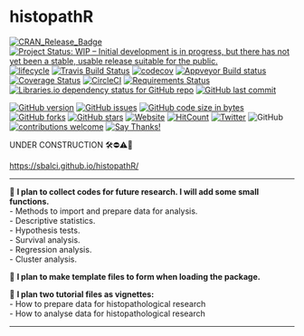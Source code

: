 
<!-- README.md is generated from README.Rmd. Please edit that file -->

# histopathR

<!-- badges: start -->

[![CRAN\_Release\_Badge](http://www.r-pkg.org/badges/version-ago/histopathR)](https://CRAN.R-project.org/package=histopathR)
[![Project Status: WIP – Initial development is in progress, but there
has not yet been a stable, usable release suitable for the
public.](https://www.repostatus.org/badges/latest/wip.svg)](https://www.repostatus.org/#wip)
[![lifecycle](https://img.shields.io/badge/lifecycle-experimental-orange.svg)](https://www.tidyverse.org/lifecycle/)
[![Travis Build
Status](https://travis-ci.com/sbalci/histopathR.svg?branch=master)](https://travis-ci.com/sbalci/histopathR)
[![codecov](https://codecov.io/gh/sbalci/histopathR/branch/master/graph/badge.svg)](https://codecov.io/gh/sbalci/histopathR)
[![Appveyor Build
status](https://ci.appveyor.com/api/projects/status/1cxwgpgfi1x9vcdc?svg=true)](https://ci.appveyor.com/project/sbalci/histopathr)
[![Coverage
Status](https://coveralls.io/repos/github/sbalci/histopathR/badge.svg?branch=master)](https://coveralls.io/github/sbalci/histopathR?branch=master)
[![CircleCI](https://circleci.com/gh/sbalci/histopathR.svg?style=svg)](https://circleci.com/gh/sbalci/histopathR)
[![Requirements
Status](https://requires.io/github/sbalci/histopathR/requirements.svg?branch=master)](https://requires.io/github/sbalci/histopathR/requirements/?branch=master)
[![Libraries.io dependency status for GitHub
repo](https://img.shields.io/librariesio/github/sbalci/histopathR.svg)](https://libraries.io/github/sbalci/histopathR)
[![GitHub last
commit](https://img.shields.io/github/last-commit/sbalci/histopathR.svg)](https://github.com/sbalci/histopathR/commits/master)
<!-- [![Daily downloads badge](https://cranlogs.r-pkg.org/badges/last-day/histopathR?color=blue)](https://CRAN.R-project.org/package=histopathR) -->
[![GitHub
version](https://img.shields.io/badge/GitHub-0.0.0.9000-orange.svg?style=flat-square)](https://github.com/sbalci/histopathR/)
[![GitHub
issues](https://img.shields.io/github/issues/sbalci/histopathR.svg)](https://github.com/sbalci/histopathR/issues)
[![GitHub code size in
bytes](https://img.shields.io/github/languages/code-size/sbalci/histopathR.svg)](https://github.com/sbalci/histopathR)
[![GitHub
forks](https://img.shields.io/github/forks/sbalci/histopathR.svg)](https://github.com/sbalci/histopathR/network)
[![GitHub
stars](https://img.shields.io/github/stars/sbalci/histopathR.svg)](https://github.com/sbalci/histopathR/stargazers)
[![Website](https://img.shields.io/badge/website-histopathR-orange.svg?colorB=E91E63)](https://sbalci.github.io/histopathR/)
[![HitCount](http://hits.dwyl.io/sbalci/histopathR.svg)](http://hits.dwyl.io/sbalci/histopathR)
[![Twitter](https://img.shields.io/twitter/url/https/github.com/sbalci/histopathR.svg?style=social)](https://twitter.com/intent/tweet?text=%23rstats%20codes%20for%20histopathology%20research%20by%20@serdarbalci&url=https%3A%2F%2Fgithub.com%2Fsbalci%2FhistopathR)
![GitHub](https://img.shields.io/github/license/sbalci/histopathR.svg)
[![contributions
welcome](https://img.shields.io/badge/contributions-welcome-brightgreen.svg?style=flat)](https://github.com/sbalci/histopathR/issues)
[![Say
Thanks\!](https://img.shields.io/badge/Say%20Thanks-!-1EAEDB.svg)](https://saythanks.io/to/sbalci)
<!-- badges: end -->

<!-- The goal of histopathR is to ... -->

<!-- ## Installation -->

<!-- You can install the released version of histopathR from [CRAN](https://CRAN.R-project.org) with: -->

<!-- ``` r -->

<!-- install.packages("histopathR") -->

<!-- ``` -->

<!-- The development version from [GitHub](https://github.com/) with: -->

<!-- ``` r -->

<!-- # install.packages("devtools") -->

<!-- devtools::install_github("sbalci/histopathR") -->

<!-- ``` -->

<!-- ## Example -->

<!-- This is a basic example which shows you how to solve a common problem: -->

<!-- ```{r example} -->

<!-- library(histopathR) -->

<!-- ## basic example code -->

<!-- ``` -->

UNDER CONSTRUCTION 🛠⛔️⚠️🔩

<https://sbalci.github.io/histopathR/>

-----

🔬 **I plan to collect codes for future research. I will add some small
functions.**  
\- Methods to import and prepare data for analysis.  
\- Descriptive statistics.  
\- Hypothesis tests.  
\- Survival analysis.  
\- Regression analysis.  
\- Cluster analysis.

🔬 **I plan to make template files to form when loading the package.**

🔬 **I plan two tutorial files as vignettes:**  
\- How to prepare data for histopathological research  
\- How to analyse data for histopathological research

-----
